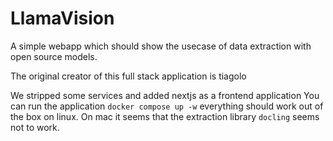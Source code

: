 # LlamaVision

A simple webapp which should show the usecase of data extraction with open source models.

The original creator of this full stack application is tiagolo

We stripped some services and added nextjs as a frontend application
You can run the application `docker compose up -w` everything should work out of the box on linux. On mac it seems that the extraction library `docling` seems not to work.
